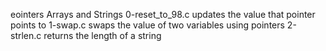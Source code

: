 eointers Arrays and Strings
0-reset_to_98.c updates the value that pointer points to
1-swap.c swaps the value of two variables using pointers
2-strlen.c returns the length of a string
